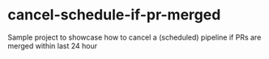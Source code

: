 # cancel-schedule-if-pr-merged

Sample project to showcase how to cancel a (scheduled) pipeline if PRs are merged within last 24 hour
